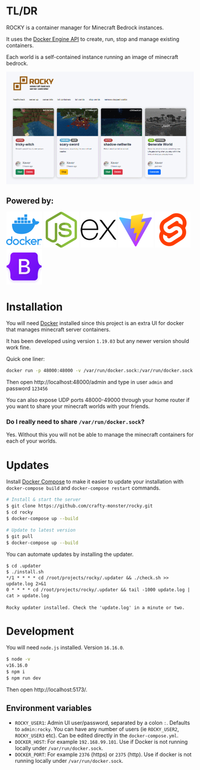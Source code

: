 # TL/DR

ROCKY is a container manager for Minecraft Bedrock instances.

It uses the [Docker Engine API](https://docs.docker.com/engine/api/v1.38/) to create, run, stop and manage existing containers.

Each world is a self-contained instance running an image of minecraft bedrock.

![branding/thumbnail.png](branding/thumbnail.png)

##  Powered by:

![docker](branding/vendor/logo.docker.png)
![node.js](branding/vendor/logo.nodejs.png)
![express.js](branding/vendor/logo.express.png)
![vite.js](branding/vendor/logo.vite.png)
![svelte](branding/vendor/logo.svelte.png)
![bootstrap](branding/vendor/logo.bootstrap.png)


# Installation

You will need [Docker](https://docs.docker.com/get-docker/) installed since this project is an extra UI for docker that manages minecraft server containers.

It has been developed using version `1.19.03` but any newer version should work fine.

Quick one liner:

```sh
docker run -p 48000:48000 -v /var/run/docker.sock:/var/run/docker.sock -e ROCKY_USER1=admin:123456 ghcr.io/crafty-monster/rocky
```

Then open http://localhost:48000/admin and type in user `admin` and password `123456`

You can also expose UDP ports 48000-49000 through your home router if you want to share your minecraft worlds with your friends.

### Do I really need to share `/var/run/docker.sock`?

Yes. Without this you will not be able to manage the minecraft containers for each of your worlds.

# Updates

Install [Docker Compose](https://docs.docker.com/compose/install/) to make it easier to update your installation with `docker-compose build` and `docker-compose restart` commands.

```sh
# Install & start the server
$ git clone https://github.com/crafty-monster/rocky.git
$ cd rocky
$ docker-compose up --build
```

```sh
# Update to latest version
$ git pull
$ docker-compose up --build
```

You can automate updates by installing the updater.

```
$ cd .updater
$ ./install.sh
*/1 * * * * cd /root/projects/rocky/.updater && ./check.sh >> update.log 2>&1
0 * * * * cd /root/projects/rocky/.updater && tail -1000 update.log | cat > update.log

Rocky updater installed. Check the 'update.log' in a minute or two.
```

# Development

You will need `node.js` installed. Version `16.16.0`.

```sh
$ node -v
v16.16.0
$ npm i
$ npm run dev
```

Then open http://localhost:5173/.

## Environment variables

- `ROCKY_USER1`: Admin UI user/password, separated by a colon `:`. Defaults to `admin:rocky`. You can have any number of users (ie `ROCKY_USER2`, `ROCKY_USER3` etc). Can be edited directly in the `docker-compose.yml`.
- `DOCKER_HOST`: For example `192.168.99.101`. Use if Docker is not running locally under `/var/run/docker.sock`.
- `DOCKER_PORT`: For example `2376` (https) or `2375` (http). Use if docker is not running locally under `/var/run/docker.sock`.

